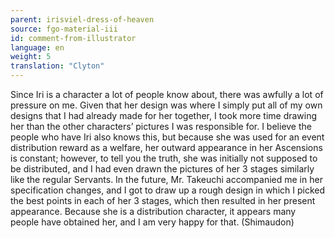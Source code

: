 ```yaml
---
parent: irisviel-dress-of-heaven
source: fgo-material-iii
id: comment-from-illustrator
language: en
weight: 5
translation: "Clyton"
---
```


Since Iri is a character a lot of people know about, there was awfully a lot of pressure on me. Given that her design was where I simply put all of my own designs that I had already made for her together, I took more time drawing her than the other characters’ pictures I was responsible for. I believe the people who have Iri also knows this, but because she was used for an event distribution reward as a welfare, her outward appearance in her Ascensions is constant; however, to tell you the truth, she was initially not supposed to be distributed, and I had even drawn the pictures of her 3 stages similarly like the regular Servants. In the future, Mr. Takeuchi accompanied me in her specification changes, and I got to draw up a rough design in which I picked the best points in each of her 3 stages, which then resulted in her present appearance. Because she is a distribution character, it appears many people have obtained her, and I am very happy for that. (Shimaudon)
